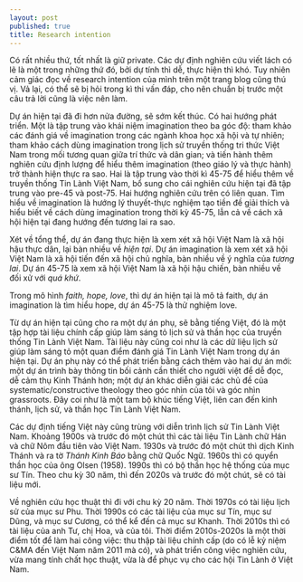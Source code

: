 ```yaml
---
layout: post
published: true
title: Research intention
---
```


Có rất nhiều thứ, tốt nhất là giữ private. Các dự định nghiên cứu viết lách có
lẽ là một trong những thứ đó, bởi dự tính thì dễ, thực hiện thì khó. Tuy nhiên
cảm giác đọc về research intention của mình trên một trang blog cũng thú vị. Vả
lại, có thể sẽ bị hỏi trong kì thi vấn đáp, cho nên chuẩn bị trước một câu trả
lời cũng là việc nên làm.

Dự án hiện tại đã đi hơn nửa đường, sẽ sớm kết thúc. Có hai hướng phát triển.
Một là tập trung vào khái niệm imagination theo ba góc độ: tham khảo các đánh
giá về imagination trong các ngành khoa học xã hội và tự nhiên; tham khảo cách
dùng imagination trong lịch sử truyền thống tri thức Việt Nam trong mối tương
quan giữa trí thức và dân gian; và tiến hành thêm nghiên cứu định lượng để hiểu
thêm imagination (theo giáo lý và thực hành) trở thành hiện thực ra sao. Hai là
tập trung vào thời kì 45-75 để hiểu thêm về truyền thống Tin Lành Việt Nam, bổ
sung cho cái nghiên cứu hiện tại đã tập trung vào pre-45 và post-75. Hai hướng
nghiên cứu trên có liên quan. Tìm hiểu về imagination là hướng lý thuyết-thực
nghiệm tạo tiền đề giải thích và hiểu biết về cách dùng imagination trong thời
kỳ 45-75, lẫn cả về cách xã hội hiện tại đang hướng đến tương lai ra sao.

Xét về tổng thể, dự án đang thực hiện là xem xét xã hội Việt Nam là xã hội hậu
thực dân, lại bàn nhiều về *hiện tại*. Dự án imagination là xem xét xã hội Việt
Nam là xã hội tiến đến xã hội chủ nghĩa, bàn nhiều về ý nghĩa của *tương lai*.
Dự án 45-75 là xem xã hội Việt Nam là xã hội hậu chiến, bàn nhiều về đối xử với
*quá khứ*.

Trong mô hình *faith, hope, love*, thì dự án hiện tại là mô tả faith, dự án
imagination là tìm hiểu hope, dự án 45-75 là thử nghiệm love.

Từ dự án hiện tại cũng cho ra một dự án phụ, sẽ bằng tiếng Việt, đó là một tập
hợp tài liệu chính cấp giúp làm sáng tỏ lịch sử và thần học của truyền thống Tin
Lành Việt Nam. Tài liệu này cũng coi như là các dữ liệu lịch sử giúp làm sáng tỏ
một quan điểm đánh giá Tin Lành Việt Nam trong dự án hiện tại. Dự án phụ này có
thể phát triển bằng cách thêm vào hai dự án mới: một dự án trình bày thông tin
bối cảnh cần thiết cho người việt để dễ đọc, dễ cảm thụ Kinh Thánh hơn; một dự
án khác diễn giải các chủ đề của systematic/constructive theology theo góc nhìn
của tôi và góc nhìn grassroots. Đây coi như là một tam bộ khúc tiếng Việt, liên
can đến kinh thánh, lịch sử, và thần học Tin Lành Việt Nam.

Các dự định tiếng Việt này cũng trùng với diễn trình lịch sử Tin Lành Việt Nam.
Khoảng 1900s và trước đó một chút thì các tài liệu Tin Lành chữ Hán và chữ Nôm
đầu tiên vào Việt Nam. 1930s và trước đó một chút thì dịch Kinh Thánh và ra tờ
*Thánh Kinh Báo* bằng chữ Quốc Ngữ. 1960s thì có quyển thần học của ông Olsen
(1958). 1990s thì có bộ thần học hệ thống của mục sư Tín. Theo chu kỳ 30 năm,
thì đến 2020s và trước đó một chút, sẽ có tài liệu mới.

Về nghiên cứu học thuật thì đi với chu kỳ 20 năm. Thời 1970s có tài liệu lịch sử
của mục sư Phu. Thời 1990s có các tài liệu của mục sư Tín, mục sư Dũng, và mục
sư Cương, có thể kể đến cả mục sư Khanh. Thời 2010s thì có tài liệu của anh Tư,
chị Hoa, và của tôi. Thời điểm 2010s-2020s là một thời điểm tốt để làm hai công
việc: thu thập tài liệu chính cấp (do có lễ kỷ niệm C&MA đến Việt Nam năm 2011
mà có), và phát triển công việc nghiên cứu, vừa mang tính chất học thuật, vừa là
để phục vụ cho các hội Tin Lành ở Việt Nam.
